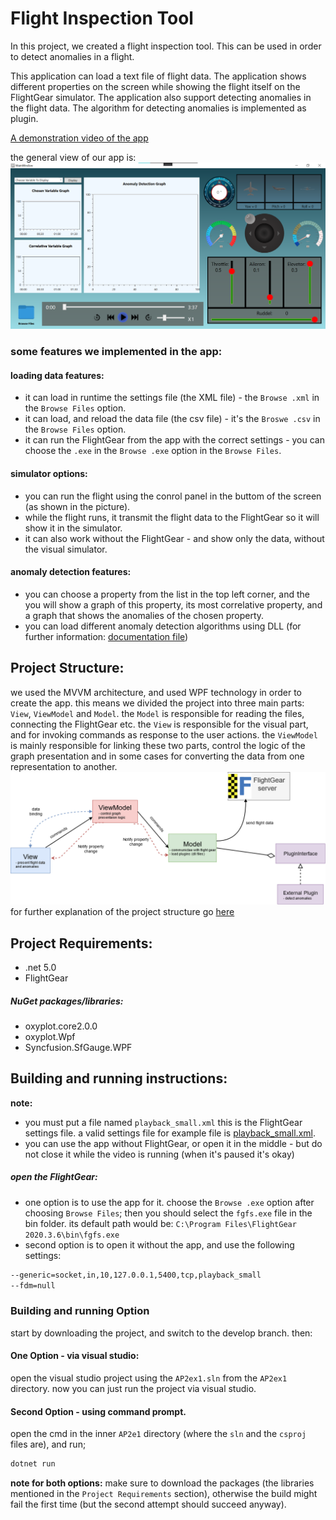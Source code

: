 # Flight Inspection Tool
In this project, we created a flight inspection tool.
This can be used in order to detect anomalies in a flight.

This application can load a text file of flight data. The application shows different properties on the screen while showing the flight itself on the FlightGear simulator. The application also support detecting anomalies in the flight data. The algorithm for detecting anomalies is implemented as plugin. 

[A demonstration video of the app](https://youtu.be/me5cH46VgJE)

the general view of our app is:
![Flight Panel](pics_for_demo/demo1.png?raw=true "Flight Panel")

### some features we implemented in the app:

#### loading data features:
- it can load in runtime the settings file (the XML file) - the ```Browse .xml``` in the ```Browse Files``` option.
- it can load, and reload the data file (the csv file) - it's the ```Broswe .csv``` in the ```Browse Files``` option.
- it can run the FlightGear from the app with the correct settings - you can choose the ```.exe``` in the ```Browse .exe``` option in the ```Browse Files```.

#### simulator options:
- you can run the flight using the conrol panel in the buttom of the screen (as shown in the picture).
- while the flight runs, it transmit the flight data to the FlightGear so it will show it in the simulator.
- it can also work without the FlightGear - and show only the data, without the visual simulator.
#### anomaly detection features:
- you can choose a property from the list in the top left corner, and the you will show a graph of this property, its most correlative property, and a graph that shows the anomalies of the chosen property.
- you can load different anomaly detection algorithms using DLL (for further information: [documentation file](plugin.md))

## Project Structure:
we used the MVVM architecture, and used WPF technology in order to create the app.
this means we divided the project into three main parts: `View`, `ViewModel` and `Model`.
the `Model` is responsible for reading the files, connecting the FlightGear etc.
the `View` is responsible for the visual part, and for invoking commands as response to the user actions.
the `ViewModel` is mainly responsible for linking these two parts, control the logic of the graph presentation and in some cases for converting the data from one representation to another.
![General_UML](pics_for_demo/general_UML.png?raw=true "Flight Panel")
for further explanation of the project structure go [here](project_structure.md)


## Project Requirements:
- .net 5.0
- FlightGear
##### NuGet packages/libraries:
- oxyplot.core2.0.0
- oxyplot.Wpf
- Syncfusion.SfGauge.WPF


## Building and running instructions:
**note:**
- you must put a file named `playback_small.xml` this is the FlightGear settings file. a valid settings file for example file is [playback_small.xml](AP2ex1/resources/playback_small.xml).
- you can use the app without FlightGear, or open it in the middle - but do not close it while the video is running (when it's paused it's okay)

##### open the FlightGear:
- one option is to use the app for it. choose the `Browse .exe` option after choosing `Browse Files`;  then you should select the `fgfs.exe` file in the bin folder. its default path would be: `C:\Program Files\FlightGear 2020.3.6\bin\fgfs.exe`
- second option is to open it without the app, and use the following settings:
```sh
--generic=socket,in,10,127.0.0.1,5400,tcp,playback_small
--fdm=null
```


### Building and running Option
start by downloading the project, and switch to the develop branch.
then:
#### One Option - via visual studio:
open the visual studio project using the `AP2ex1.sln` from the `AP2ex1` directory.
now you can just run the project via visual studio.
#### Second Option - using command prompt.
open the cmd in the inner `AP2e1` directory (where the `sln` and the `csproj` files are), and run;
```sh
dotnet run
```

**note for both options:** make sure to download the packages (the libraries mentioned in the `Project Requirements` section), otherwise the build might fail the first time (but the second attempt should succeed anyway).

